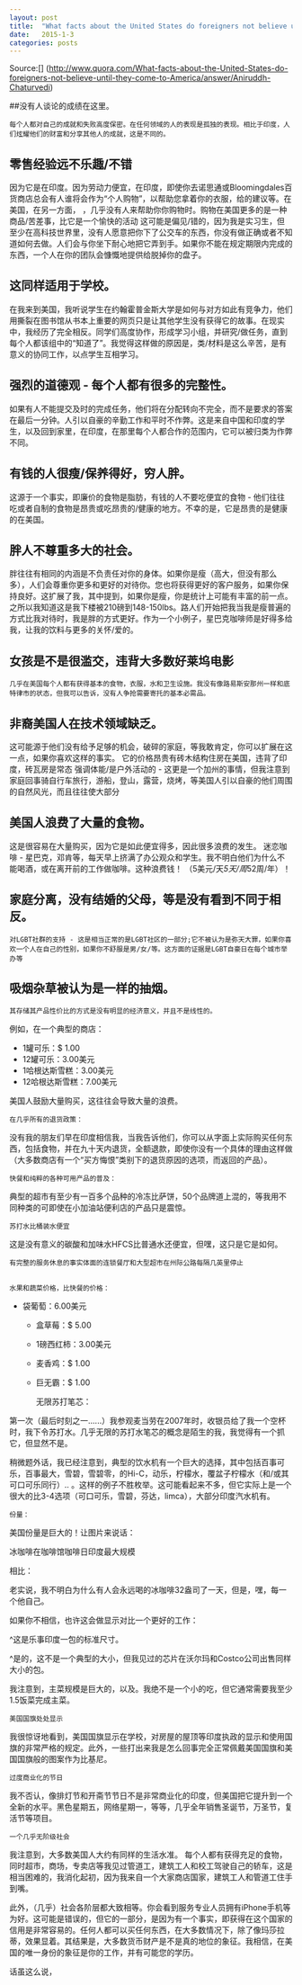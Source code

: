 ```yaml
---
layout: post
title:  "What facts about the United States do foreigners not believe until they come to America?"
date:   2015-1-3
categories: posts
---
```


Source:[] (http://www.quora.com/What-facts-about-the-United-States-do-foreigners-not-believe-until-they-come-to-America/answer/Aniruddh-Chaturvedi)

##没有人谈论的成绩在这里。
    
    每个人都对自己的成就和失败高度保密。在任何领域的人的表现是孤独的表现。相比于印度，人们炫耀他们的财富和分享其他人的成就，这是不同的。
    
##  零售经验远不乐趣/不错

因为它是在印度。因为劳动力便宜，在印度，即使你去诺思通或Bloomingdales百货商店总会有人谁将会作为“个人购物”，以帮助您拿着你的衣服，给的建议等。在美国，在另一方面， ，几乎没有人来帮助你你购物时。购物在美国更多的是一种商品/苦差事，比它是一个愉快的活动
    这可能是偏见/错的，因为我是实习生，但至少在高科技世界里，没有人愿意把你下了公交车的东西，你没有做正确或者不知道如何去做。人们会与你坐下耐心地把它弄到手。如果你不能在规定期限内完成的东西，一个人在你的团队会慷慨地提供给脱掉你的盘子。
    
##    这同样适用于学校。

在我来到美国，我听说学生在约翰霍普金斯大学是如何与对方如此有竞争力，他们用撕裂在图书馆从书本上重要的网页只是让其他学生没有获得它的故事。在现实中，我经历了完全相反。同学们高度协作，形成学习小组，并研究/做任务，直到每个人都该组中的“知道了”。我觉得这样做的原因是，类/材料是这么辛苦，是有意义的协同工作，以点学生互相学习。
##    强烈的道德观 - 每个人都有很多的完整性。

如果有人不能提交及时的完成任务，他们将在分配转向不完全，而不是要求的答案在最后一分钟。人引以自豪的辛勤工作和平时不作弊。这是来自中国和印度的学生，以及回到家里，在印度，在那里每个人都合作的范围内，它可以被归类为作弊不同。

##    有钱的人很瘦/保养得好，穷人胖。

这源于一个事实，即廉价的食物是脂肪，有钱的人不要吃便宜的食物 - 他们往往吃或者自制的食物是昂贵或吃昂贵的/健康的地方。不幸的是，它是昂贵的是健康的在美国。

##    胖人不尊重多大的社会。

胖往往有相同的内涵是不负责任对你的身体。如果你是瘦（高大，但没有那么多），人们会尊重你更多和更好的对待你。您也将获得更好的客户服务，如果你保持良好。这扩展了我，其中提到，如果你是瘦，你是统计上可能有丰富的前一点。之所以我知道这是我下楼被210磅到148-150lbs。路人们开始把我当我是瘦普遍的方式比我对待时，我是胖的方式更好。作为一个小例子，星巴克咖啡师是好得多给我，让我的饮料与更多的关怀/爱的。

##    女孩是不是很滥交，违背大多数好莱坞电影

    几乎在美国每个人都有获得基本的食物，衣服，水和卫生设施。我没有像路易斯安那州一样和底特律市的状态，但我可以告诉，没有人争抢需要寄托的基本必需品。
    
##    非裔美国人在技术领域缺乏。

这可能源于他们没有给予足够的机会，破碎的家庭，等我敢肯定，你可以扩展在这一点，如果你喜欢这样的事实。
    它的价格昂贵有砖木结构住房在美国，违背了印度，砖瓦房是常态
    强调体能/是户外活动的 - 这更是一个加州的事情，但我注意到家庭回事骑自行车旅行，游船，登山，露营，烧烤，等美国人引以自豪的他们周围的自然风光，而且往往使大部分
    
##    美国人浪费了大量的食物。

这是很容易在大量购买，因为它是如此便宜得多，因此很多浪费的发生。
    迷恋咖啡 - 星巴克，邓肯等，每天早上挤满了办公观众和学生。我不明白他们为什么不能喝酒，或在离开前的工作做咖啡。这种浪费钱！ （5美元/天*5天/周*52周/年）！
    
##    家庭分离，没有结婚的父母，等是没有看到不同于相反。

    对LGBT社群的支持 - 这是相当正常的是LGBT社区的一部分;它不被认为是弥天大罪，如果你喜欢一个人在自己的性别，如果你不舒服是男/女/等。这方面的证据是LGBT自豪日在每个城市举办等
    
##    吸烟杂草被认为是一样的抽烟。

    其存储其产品性价比的方式是没有明显的经济意义，并且不是线性的。

例如，在一个典型的商店：
  - 1罐可乐：$ 1.00
  - 12罐可乐：3.00美元
  - 1哈根达斯雪糕：3.00美元
  - 12哈根达斯雪糕：7.00美元

美国人鼓励大量购买，这往往会导致大量的浪费。

    在几乎所有的退货政策：

没有我的朋友们早在印度相信我，当我告诉他们，你可以从字面上实际购买任何东西，包括食物，并在九十天内退货，全额退款，即使你没有一个具体的理由这样做（大多数商店有一个“买方悔恨”类别下的退货原因的选项，而返回的产品）。

    快餐和纯粹的各种可用产品的普及：

典型的超市有至少有一百多个品种的冷冻比萨饼，50个品牌道上混的，等我用不同种类的可即使在小加油站便利店的产品只是震惊。

    苏打水比桶装水便宜

这是没有意义的碳酸和加味水HFCS比普通水还便宜，但嘿，这只是它是如何。

    有完整的服务休息的事实体面的连锁餐厅和大型超市在州际公路每隔几英里停止


    水果和蔬菜价格，比快餐的价格：

- 袋葡萄：6.00美元
  - 盒草莓：$ 5.00
  - 1磅西红柿：3.00美元

  - 麦香鸡：$ 1.00
  - 巨无霸：$ 1.00

    无限苏打笔芯：

第一次（最后时刻之一......）我参观麦当劳在2007年时，收银员给了我一个空杯时，我下令苏打水。几乎无限的苏打水笔芯的概念是陌生的我，我觉得有一个抓它，但显然不是。

稍微题外话，我已经注意到，典型的饮水机有一个巨大的选择，其中包括百事可乐，百事最大，雪碧，雪碧零，的Hi-C，动乐，柠檬水，覆盆子柠檬水（和/或其可口可乐同行）.. 。这样的例子不胜枚举。这可能看起来不多，但它实际上是一个很大的比3-4选项（可口可乐，雪碧，芬达，limca），大部分印度汽水机有。

    份量：

美国份量是巨大的！让图片来说话：


冰咖啡在咖啡馆咖啡日印度最大规模
 

相比：



老实说，我不明白为什么有人会永远喝的冰咖啡32盎司了一天，但是，嘿，每一个他自己。

如果你不相信，也许这会做显示对比一个更好的工作：


^这是乐事印度一包的标准尺寸。



^是的，这不是一个典型的大小，但我见过的芯片在沃尔玛和Costco公司出售同样大小的包。

我注意到，主菜规模是巨大的，以及。我绝不是一个小的吃，但它通常需要我至少1.5饭菜完成主菜。

    美国国旗处处显示

我很惊讶地看到，美国国旗显示在学校，对房屋的屋顶等印度执政的显示和使用国旗的非常严格的规定。此外，一些打出来我是怎么回事完全正常佩戴美国国旗和美国国旗般的图案作为比基尼。


    过度商业化的节日

我不否认，像排灯节和开斋节节日不是非常商业化的印度，但美国把它提升到一个全新的水平。黑色星期五，网络星期一，等等，几乎全年销售圣诞节，万圣节，复活节等项目。

    一个几乎无阶级社会

我注意到，大多数美国人大约有同样的生活水准。
每个人都有获得充足的食物，同时超市，商场，专卖店等我见过管道工，建筑工人和校工驾驶自己的轿车，这是相当困难的，我消化起初，因为我来自一个大家商店国家，建筑工人和管道工住手到嘴。

此外，（几乎）社会各阶层都大致相等。你会看到服务专业人员拥有iPhone手机等为好。这可能是错误的，但它的一部分，是因为有一个事实，即获得在这个国家的信用是非常容易的。任何人都可以买任何东西，在大多数情况下，除了像玛莎拉蒂，效果显着。其结果是，大多数货币财产是不是真的地位的象征。我相信，在美国的唯一身份的象征是你的工作，并有可能您的学历。

话虽这么说，
